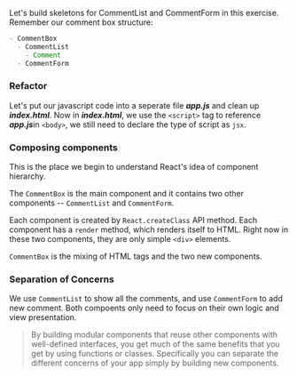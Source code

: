 Let's build skeletons for CommentList and CommentForm in this exercise. Remember our comment box structure:

```js
- CommentBox
  - CommentList
    - Comment
  - CommentForm
```

### Refactor

Let's put our javascript code into a seperate file ***app.js*** and clean up ***index.html***. Now in ***index.html***,
we use the `<script>` tag to reference ***app.js***in `<body>`, we still need to declare the type of script as `jsx`.

### Composing components

This is the place we begin to understand React's idea of component hierarchy.

The `CommentBox` is the main component and it contains two other components -- `CommentList` and `CommentForm`. 

Each component is created by `React.createClass` API method. Each component has a `render` method, which renders itself to HTML. 
Right now in these two components, they are only simple `<div>` elements.

`CommentBox` is the mixing of HTML tags and the two new components.  

### Separation of Concerns

We use `CommentList` to show all the comments, and use `CommentForm` to add new comment. Both compoents 
only need to focus on their own logic and view presentation. 

> By building modular components that reuse other components with well-defined interfaces,
you get much of the same benefits that you get by using functions or classes. Specifically you can separate the different 
concerns of your app simply by building new components. 


